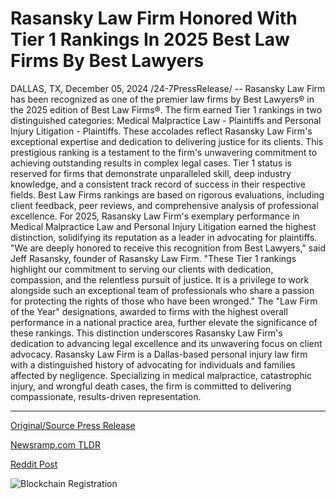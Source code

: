 # Rasansky Law Firm Honored With Tier 1 Rankings In 2025 Best Law Firms By Best Lawyers

DALLAS, TX, December 05, 2024 /24-7PressRelease/ -- Rasansky Law Firm has been recognized as one of the premier law firms by Best Lawyers® in the 2025 edition of Best Law Firms®. The firm earned Tier 1 rankings in two distinguished categories: Medical Malpractice Law - Plaintiffs and Personal Injury Litigation - Plaintiffs. These accolades reflect Rasansky Law Firm's exceptional expertise and dedication to delivering justice for its clients.  This prestigious ranking is a testament to the firm's unwavering commitment to achieving outstanding results in complex legal cases. Tier 1 status is reserved for firms that demonstrate unparalleled skill, deep industry knowledge, and a consistent track record of success in their respective fields. Best Law Firms rankings are based on rigorous evaluations, including client feedback, peer reviews, and comprehensive analysis of professional excellence.  For 2025, Rasansky Law Firm's exemplary performance in Medical Malpractice Law and Personal Injury Litigation earned the highest distinction, solidifying its reputation as a leader in advocating for plaintiffs.  "We are deeply honored to receive this recognition from Best Lawyers," said Jeff Rasansky, founder of Rasansky Law Firm. "These Tier 1 rankings highlight our commitment to serving our clients with dedication, compassion, and the relentless pursuit of justice. It is a privilege to work alongside such an exceptional team of professionals who share a passion for protecting the rights of those who have been wronged."  The "Law Firm of the Year" designations, awarded to firms with the highest overall performance in a national practice area, further elevate the significance of these rankings. This distinction underscores Rasansky Law Firm's dedication to advancing legal excellence and its unwavering focus on client advocacy.  Rasansky Law Firm is a Dallas-based personal injury law firm with a distinguished history of advocating for individuals and families affected by negligence. Specializing in medical malpractice, catastrophic injury, and wrongful death cases, the firm is committed to delivering compassionate, results-driven representation. 

---

[Original/Source Press Release](https://www.24-7pressrelease.com/press-release/516808/rasansky-law-firm-honored-with-tier-1-rankings-in-2025-best-law-firms-by-best-lawyers)
                    

[Newsramp.com TLDR](https://newsramp.com/curated-news/rasansky-law-firm-recognized-as-premier-law-firm-by-best-lawyers-r-in-2025-edition-of-best-law-firms-r/7c7b08a10b1adb7be9c2c6ea9916998b) 

 



[Reddit Post](https://www.reddit.com/r/AwardsAndRecognition/comments/1h74f1c/rasansky_law_firm_recognized_as_premier_law_firm/) 



![Blockchain Registration](https://cdn.newsramp.app/24-7PressRelease/qrcode/2412/5/yarnUHTX.webp)